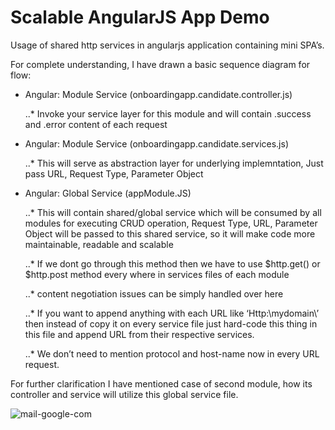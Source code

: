 # Scalable AngularJS App Demo

Usage of shared http services in angularjs application containing mini SPA’s.

For complete understanding, I have drawn a basic sequence diagram for flow:
- Angular: Module Service (onboardingapp.candidate.controller.js)
 


  ..* Invoke your service layer for this module​ and will contain .success and .error content of each request
- Angular: Module Service (onboardingapp.candidate.services.js)



  ..* This will serve as abstraction layer for underlying implemntation, Just pass URL, Request Type, Parameter Object
- Angular: Global Service (appModule.JS)



  ..* This will contain shared/global service which will be consumed by all modules for executing CRUD operation,
       Request Type, URL, Parameter Object will be passed to this shared service, so it will make code more     maintainable, readable and scalable 



  ..* If we dont go through this method then we have to use $http.get() or $http.post method
 every where in services files of each module
 
 
 
  ..* content negotiation issues can be simply handled over here
  
  
  
  ..* If you want to append anything with each URL like ‘Http:\\mydomain\’ then instead of copy it on every service file just hard-code this thing in this file and append URL from their respective services.
  
  
  
  ..* We don’t need to mention protocol and host-name now in every URL request.

For further clarification I have mentioned case of second module, how its controller and service will utilize this global service file.

![mail-google-com](https://cloud.githubusercontent.com/assets/10474169/10745064/6a0a1ca0-7c0c-11e5-83f4-a3379257559c.png)
